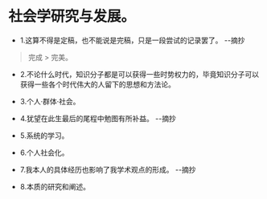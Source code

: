 # 社会学研究与发展。

- 1.这算不得是定稿，也不能说是完稿，只是一段尝试的记录罢了。 --摘抄

>完成 > 完美。

- 2.不论什么时代，知识分子都是可以获得一些时势权力的，毕竟知识分子可以获得一些各个时代伟大的人留下的思想和方法论。

- 3.个人·群体·社会。

- 4.犹望在此生最后的尾程中勉图有所补益。 --摘抄

- 5.系统的学习。

- 6.个人社会化。

- 7.我本人的具体经历也影响了我学术观点的形成。 --摘抄

- 8.本质的研究和阐述。
